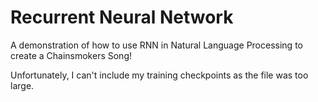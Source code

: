 # Recurrent Neural Network 

A demonstration of how to use RNN in Natural Language Processing to create a Chainsmokers Song!

Unfortunately, I can't include my training checkpoints as the file was too large. 
